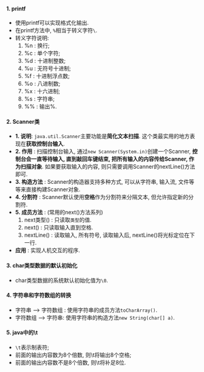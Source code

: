 #### 1. printf

* 使用printf可以实现格式化输出.
* 在printf方法中, `%`相当于转义字符`\`.
* 转义字符说明:
  1. %n : 换行;
  2. %c : 单个字符;
  3. %d : 十进制整数;
  4. %u : 无符号十进制;
  5.  %f : 十进制浮点数;
  6. %o : 八进制数;
  7. %x : 十六进制;
  8. %s : 字符串;
  9. %% : 输出%.

#### 2. Scanner类

* **1. 说明**: `java.util.Scanner`主要功能是**简化文本扫描**. 这个类最实用的地方表现在**获取控制台输入**.
* **2. 作用** : 扫描控制台输入, 通过`new Scanner(System.in)`创建一个Scanner, **控制台会一直等待输入, 直到敲回车键结束, 把所有输入的内容传给Scanner, 作为扫描对象**. 如果要获取输入的内容, 则只需要调用Scanner的nextLine()方法即可.
* **3. 构造方法** : Scanner的构造器支持多种方式, 可以从字符串, 输入流, 文件等等来直接构建Scanner对象.
* **4. 分割符** : Scanner默认使用**空格**作为分割符来分隔文本, 但允许指定新的分割符.
* **5. 成员方法** : (常用的next()方法系列)
  1. next类型() : 只读取`类型`的值.
  2. next() : 只读取输入直到空格.
  3. nextLine() : 读取输入, 所有符号, 读取输入后, nextLine()将光标定位在下一行.
* **应用** : 实现人机交互的程序.

#### 3. char类型数据的默认初始化

* char类型数据的系统默认初始化值为`\0`.

#### 4. 字符串和字符数组的转换

* 字符串 --> 字符数组 : 使用字符串的成员方法`toCharArray()`.
* 字符数组 --> 字符串: 使用字符串的构造方法`new String(char[] a)`.

#### 5. java中的\t

* `\t`表示制表符;
* 前面的输出内容数为8个倍数, 则\t将输出8个空格;
* 前面的输出内容数不是8个倍数, 则\t将补足8位.